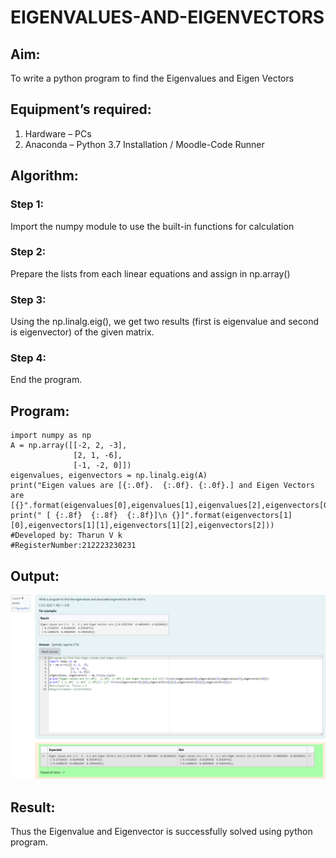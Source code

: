 # EIGENVALUES-AND-EIGENVECTORS
## Aim:
To write a python program to find the Eigenvalues and Eigen Vectors
## Equipment’s required:
1. 	Hardware – PCs
2. 	Anaconda – Python 3.7 Installation / Moodle-Code Runner
## Algorithm:
### Step 1:
Import the numpy module to use the built-in functions for calculation
### Step 2: 
Prepare the lists from each linear equations and assign in np.array() 
### Step 3: 
Using the np.linalg.eig(),  we get two results (first is eigenvalue and second is eigenvector) of the given matrix.
### Step 4:
End the program. 

## Program:
```#Program to find the eigen values and eigen vectors.
import numpy as np
A = np.array([[-2, 2, -3],
              [2, 1, -6],
              [-1, -2, 0]])
eigenvalues, eigenvectors = np.linalg.eig(A)
print("Eigen values are [{:.0f}.  {:.0f}. {:.0f}.] and Eigen Vectors are [{}".format(eigenvalues[0],eigenvalues[1],eigenvalues[2],eigenvectors[0]))
print(" [ {:.8f}  {:.8f}  {:.8f}]\n {}]".format(eigenvectors[1][0],eigenvectors[1][1],eigenvectors[1][2],eigenvectors[2]))
#Developed by: Tharun V k
#RegisterNumber:212223230231
```

## Output:
![alt text](<Screenshot 2024-04-10 183515.png>)

## Result:
Thus the Eigenvalue and Eigenvector is successfully solved using python program.
